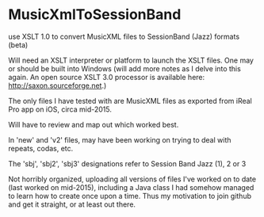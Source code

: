 # MusicXmlToSessionBand   
use XSLT 1.0 to convert MusicXML files to SessionBand (Jazz) formats (beta)

Will need an XSLT interpreter or platform to launch the XSLT files.  One may or should be built into Windows (will add more notes as I delve into this again.  An open source XSLT 3.0 processor is available here: http://saxon.sourceforge.net.)

The only files I have tested with are MusicXML files as exported from iReal Pro app on iOS, circa mid-2015.

Will have to review and map out which worked best.  

In 'new' and 'v2' files, may have been working on trying to deal with repeats, codas, etc. 

The 'sbj', 'sbj2', 'sbj3'  designations refer to Session Band Jazz (1), 2 or 3

Not horribly organized, uploading all versions of files I've worked on to date (last worked on mid-2015), including a Java class I had somehow managed to learn how to create once upon a time. Thus my motivation to join github and get it straight, or at least out there.
